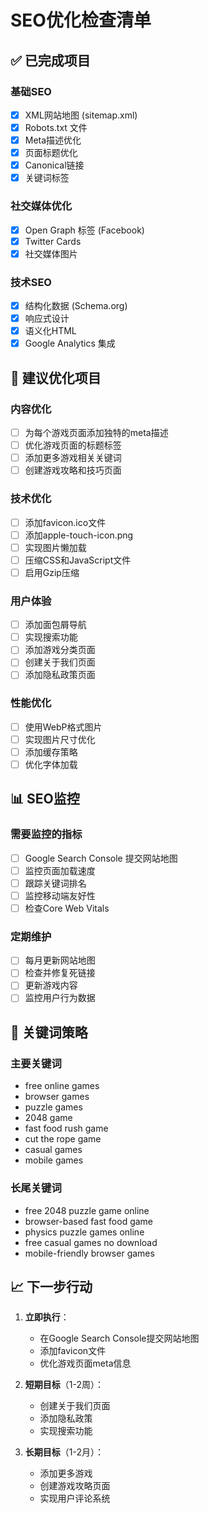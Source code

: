 # SEO优化检查清单

## ✅ 已完成项目

### 基础SEO
- [x] XML网站地图 (sitemap.xml)
- [x] Robots.txt 文件
- [x] Meta描述优化
- [x] 页面标题优化
- [x] Canonical链接
- [x] 关键词标签

### 社交媒体优化
- [x] Open Graph 标签 (Facebook)
- [x] Twitter Cards
- [x] 社交媒体图片

### 技术SEO
- [x] 结构化数据 (Schema.org)
- [x] 响应式设计
- [x] 语义化HTML
- [x] Google Analytics 集成

## 🔄 建议优化项目

### 内容优化
- [ ] 为每个游戏页面添加独特的meta描述
- [ ] 优化游戏页面的标题标签
- [ ] 添加更多游戏相关关键词
- [ ] 创建游戏攻略和技巧页面

### 技术优化
- [ ] 添加favicon.ico文件
- [ ] 添加apple-touch-icon.png
- [ ] 实现图片懒加载
- [ ] 压缩CSS和JavaScript文件
- [ ] 启用Gzip压缩

### 用户体验
- [ ] 添加面包屑导航
- [ ] 实现搜索功能
- [ ] 添加游戏分类页面
- [ ] 创建关于我们页面
- [ ] 添加隐私政策页面

### 性能优化
- [ ] 使用WebP格式图片
- [ ] 实现图片尺寸优化
- [ ] 添加缓存策略
- [ ] 优化字体加载

## 📊 SEO监控

### 需要监控的指标
- [ ] Google Search Console 提交网站地图
- [ ] 监控页面加载速度
- [ ] 跟踪关键词排名
- [ ] 监控移动端友好性
- [ ] 检查Core Web Vitals

### 定期维护
- [ ] 每月更新网站地图
- [ ] 检查并修复死链接
- [ ] 更新游戏内容
- [ ] 监控用户行为数据

## 🎯 关键词策略

### 主要关键词
- free online games
- browser games
- puzzle games
- 2048 game
- fast food rush game
- cut the rope game
- casual games
- mobile games

### 长尾关键词
- free 2048 puzzle game online
- browser-based fast food game
- physics puzzle games online
- free casual games no download
- mobile-friendly browser games

## 📈 下一步行动

1. **立即执行**：
   - 在Google Search Console提交网站地图
   - 添加favicon文件
   - 优化游戏页面meta信息

2. **短期目标**（1-2周）：
   - 创建关于我们页面
   - 添加隐私政策
   - 实现搜索功能

3. **长期目标**（1-2月）：
   - 添加更多游戏
   - 创建游戏攻略页面
   - 实现用户评论系统

